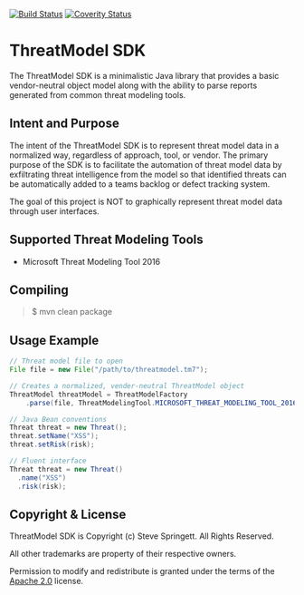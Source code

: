[![Build Status](https://travis-ci.org/stevespringett/threatmodel-sdk.svg?branch=master)](https://travis-ci.org/stevespringett/threatmodel-sdk)
[![Coverity Status](https://img.shields.io/coverity/scan/10490.svg)](https://scan.coverity.com/projects/stevespringett-threatmodel-sdk)

ThreatModel SDK
=====================================

The ThreatModel SDK is a minimalistic Java library that provides a basic 
vendor-neutral object model along with the ability to parse reports 
generated from common threat modeling tools.

Intent and Purpose
-------------------

The intent of the ThreatModel SDK is to represent threat model data in a
normalized way, regardless of approach, tool, or vendor. The primary 
purpose of the SDK is to facilitate the automation of threat model data
by exfiltrating threat intelligence from the model so that identified 
threats can be automatically added to a teams backlog or defect tracking
system.

The goal of this project is NOT to graphically represent threat model 
data through user interfaces. 

Supported Threat Modeling Tools
-------------------

* Microsoft Threat Modeling Tool 2016

Compiling
-------------------

> $ mvn clean package

Usage Example
-------------------
```java
// Threat model file to open
File file = new File("/path/to/threatmodel.tm7");

// Creates a normalized, vender-neutral ThreatModel object
ThreatModel threatModel = ThreatModelFactory
    .parse(file, ThreatModelingTool.MICROSOFT_THREAT_MODELING_TOOL_2016);
```

```java
// Java Bean conventions
Threat threat = new Threat();
threat.setName("XSS");
threat.setRisk(risk);

// Fluent interface
Threat threat = new Threat()
  .name("XSS")
  .risk(risk);
```

Copyright & License
-------------------

ThreatModel SDK is Copyright (c) Steve Springett. All Rights Reserved.

All other trademarks are property of their respective owners.

Permission to modify and redistribute is granted under the terms of the [Apache 2.0] license.

  [Apache 2.0]: http://www.apache.org/licenses/LICENSE-2.0.txt
